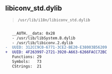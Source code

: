 ## libiconv_std.dylib

> `/usr/lib/i18n/libiconv_std.dylib`

```diff

   __AUTH.__data: 0x28
   - /usr/lib/libSystem.B.dylib
   - /usr/lib/libiconv.2.dylib
-  UUID: 312CC9C0-6771-3CE2-BE20-E38003B56209
+  UUID: 4F263997-2721-3920-A663-6266FACC72BC
   Functions: 29
   Symbols:   73
   CStrings:  21

```
